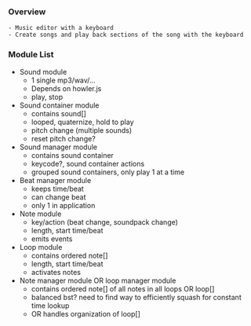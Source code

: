 ### Overview
    - Music editor with a keyboard
    - Create songs and play back sections of the song with the keyboard
    
### Module List
- Sound module
    - 1 single mp3/wav/...
    - Depends on howler.js
    - play, stop
- Sound container module
    - contains sound[]
    - looped, quaternize, hold to play
    - pitch change (multiple sounds)
    - reset pitch change?
- Sound manager module
    - contains sound container
    - keycode?, sound container actions
    - grouped sound containers, only play 1 at a time
- Beat manager module
    - keeps time/beat
    - can change beat
    - only 1 in application
- Note module
    - key/action (beat change, soundpack change)
    - length, start time/beat
    - emits events
- Loop module
    - contains ordered note[]
    - length, start time/beat
    - activates notes
- Note manager module OR loop manager module
    - contains ordered note[] of all notes in all loops OR loop[]
    - balanced bst? need to find way to efficiently squash for constant time lookup
    - OR handles organization of loop[]
